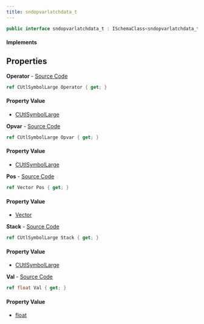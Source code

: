 ```yaml
---
title: sndopvarlatchdata_t
---
```


```csharp
public interface sndopvarlatchdata_t : ISchemaClass<sndopvarlatchdata_t>, ISchemaField, ISchemaClass, INativeHandle
```

#### Implements

## Properties

**Operator** - [Source Code](https://github.com/swiftly-solution/swiftlys2/blob/master/managed/src/SwiftlyS2.Generated/Schemas/Interfaces/sndopvarlatchdata_t.cs#L18)

```csharp
ref CUtlSymbolLarge Operator { get; }
```

#### Property Value

- [CUtlSymbolLarge](/docs/api/shared/natives/cutlsymbollarge)

**Opvar** - [Source Code](https://github.com/swiftly-solution/swiftlys2/blob/master/managed/src/SwiftlyS2.Generated/Schemas/Interfaces/sndopvarlatchdata_t.cs#L20)

```csharp
ref CUtlSymbolLarge Opvar { get; }
```

#### Property Value

- [CUtlSymbolLarge](/docs/api/shared/natives/cutlsymbollarge)

**Pos** - [Source Code](https://github.com/swiftly-solution/swiftlys2/blob/master/managed/src/SwiftlyS2.Generated/Schemas/Interfaces/sndopvarlatchdata_t.cs#L24)

```csharp
ref Vector Pos { get; }
```

#### Property Value

- [Vector](/docs/api/shared/natives/vector)

**Stack** - [Source Code](https://github.com/swiftly-solution/swiftlys2/blob/master/managed/src/SwiftlyS2.Generated/Schemas/Interfaces/sndopvarlatchdata_t.cs#L16)

```csharp
ref CUtlSymbolLarge Stack { get; }
```

#### Property Value

- [CUtlSymbolLarge](/docs/api/shared/natives/cutlsymbollarge)

**Val** - [Source Code](https://github.com/swiftly-solution/swiftlys2/blob/master/managed/src/SwiftlyS2.Generated/Schemas/Interfaces/sndopvarlatchdata_t.cs#L22)

```csharp
ref float Val { get; }
```

#### Property Value

- [float](https://learn.microsoft.com/dotnet/api/system.single)

